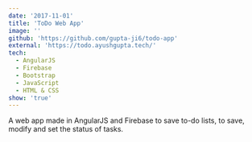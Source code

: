```yaml
---
date: '2017-11-01'
title: 'ToDo Web App'
image: ''
github: 'https://github.com/gupta-ji6/todo-app'
external: 'https://todo.ayushgupta.tech/'
tech:
  - AngularJS
  - Firebase
  - Bootstrap
  - JavaScript
  - HTML & CSS
show: 'true'
---
```


A web app made in AngularJS and Firebase to save to-do lists, to save, modify and set the status of tasks.
